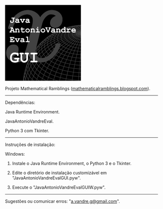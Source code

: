 <img src="https://github.com/antoniovandre2/JavaAntonioVandreEvalGUI/blob/main/JavaAntonioVandreEvalGUI%20-%20Logo%20-%20400p.png?raw=true" width="250"/>

Projeto Mathematical Ramblings (<a href="https:\\mathematicalramblings.blogspot.com" target="_blank">mathematicalramblings.blogspot.com</a>).
_____

Dependências:

Java Runtime Environment.

JavaAntonioVandreEval.

Python 3 com Tkinter.
_____

Instruções de instalação:

Windows:

1. Instale o Java Runtime Environment, o Python 3 e o Tkinter.

2. Edite o diretório de instalação customizável em "JavaAntonioVandreEvalGUI.pyw".

3. Execute o "JavaAntonioVandreEvalGUIW.pyw".
_____

Sugestões ou comunicar erros: "a.vandre.g@gmail.com".
